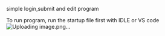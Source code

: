 simple  login,submit and edit  program

To run program, run the startup file first with IDLE or VS code 
![Uploading image.png…]()
